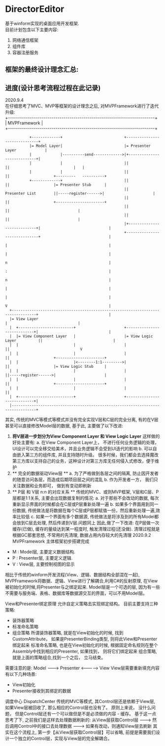 # DirectorEditor

基于winform实现的桌面应用开发框架.  
目前计划包含以下主要内容:  
1. 网络通信框架
2. 组件库
3. 容器注册服务

## 框架的最终设计理念汇总:

## 进度(设计思考流程过程在此记录)
2020.9.4  
在仔细思考了MVC、MVP等框架的设计理念之后, 对MVPFramework进行了迭代升级:  
               +--------------------------------------------------------------------------+                                             
               |                          MVPFramework                                    |                                             
               +--------------------------------------------------------------------------+                                             
                                                                                                                                        
               +-------------+                            +------------------------------+                                              
               |= Model Layer|                            |= Presenter Layer             |                                              
               |             |----------send------------->|+----------------------------+|                                              
               |             |                            ||                            ||                             |   |            
               |             |                            ||                            ||                    +---------   ----------+  
               +-------------+                            ||                            ||                    |= Presenter Stub      |  
                                                          ||      Presenter List        ||-----register------>|                      |  
                                                          ||                            ||                    +----------------------+  
                                                          ||                            ||                               |              
                                                          ||                            ||                               |              
                                                          |+----------------------------+|                               |              
                                                          +------------------------------+                               |              
                                                                          |                                              |              
                                                                          |                                              |              
                                                                          n                                              |              
                                                                          :                                              |              
                                                                          n                                              |              
                                                                          |                                              |              
                                                                          |                                              |              
                                                                          V                                              |              
      +---------------------------------------------------------------------------------+                                |              
      |= View Layer                                                                     |                                |              
      |  +-------------------------+                      +----------------------------+|                                |              
      |  |= View Component Layer   |                      |= View Logic Layer          ||                                |              
      |  |                         |                      |                            ||                                V              
      |  |                         |                      |                            ||                    +----------------------+   
      |  |                         |<--------1:1--------->|                            ||                    |= View Logic Stub     |   
      |  |                         |                      |                            ||-----register------>|                      |   
      |  |                         |                      |                            ||                    +----------------------+   
      |  |                         |                      |                            ||                                               
      |  +-------------------------+                      +----------------------------+|                                               
      |---------------------------------------------------------------------------------+                                               

其实, 传统的MVC等模式等模式并没有完全实现V层和C层的完全分离, 有的在V层甚至可以直接修改Model层的数据, 基于此, 主要做了以下改进:
1. **将V层进一步划分为View Component Layer 和 View Logic Layer**
  这样做的好处主要有:
  a. 在View Component Layer上， 不进行任何业务逻辑的处理， UI设计可以完全移交给美术，并且业务逻辑不会受到UI迭代的影响
  b. 可以自由嵌入第三方的组件库, 并且支持随时升级。 很多时候，我们都会去选择魔改第三方库以支持自己的业务，这种设计对第三方库无任何侵入式修改，便于维护
2. ** 完全的数据驱动View层 **
  a. 为了严格做到各层之间的隔离, 防止因开发者的随意访问各层，而造成后期项目层之间的混乱
  b. 作为开发者一方， 我们只关注数据和业务即可， 做到有变动即刷新
3. ** P层 和 V层 n:n 的对应关系 **
  传统的MVC、或则MVP框架, V层和C层、P层都是1:1关系, 主要会出现数据复制的情况:
  a. 对于那些不会改动的数据, 每次重新显示界面的时候都会在C层或P层重新处理一遍
  b. 如果多个界面用到同一份数据, 传统做法是将数据在每个C层或P层都赋值一份，然后重新处理一遍,效率比较低
  c. 如果一个界面有多个数据源, 传统做法是将涉及到的所有Model都会放到C层去处理, 然后传递到V层.问题同上
  因此,做了一下改进:
  在P层做一次缓存(已做), 缓存的量级达到某一程度时, 触发清理过程(还没做). 清理过程就是根据GC那套思想, 不常用的先清理, 数据占用内存较大的先清理
2020.9.2  
MVPFramework 主体框架初步搭建完成
 - M : Model层, 主要定义数据结构.
 - P : Presenter层, 主要定义逻辑.
 - V : View层, 主要控制视图的显示

相比于传统的winform开发流程(View、逻辑、数据结构全部混在一起), MVPFramework将数据、逻辑、View进行了解耦合,利用C#的反射原理, 在View被初始化的时候,将Presenter与之绑定起来.
Model层是一个可选的层, 因为有一些不需要与服务端、表格、数据库等数据源交互的界面，可以不用Model层。

View和Presenter绑定原理
允许自定义策略去实现绑定结构。 目前主要支持三种策略:
- 装饰器策略
- 标准命名策略
- 组合策略
所谓装饰器策略, 就是在View初始化的时候, 找到CustomAttribute， 如果是PresenterBinding类型, 则将此View和Presenter绑定起来
标准命名策略, 也是在View初始化的时候, 根据固定命名规则在整个Assembly中找到相应的Presenter, 如果找到， 则将它们绑定起来
组合策略, 就是上面的策略组合,找到一个之后， 立马结束。

需要注意的是: 
Model ---> Presenter <-----> View
View层需要重新填充内容有以下几种场景:
- View初始化
- Presenter接收到其绑定的数据


调度中心 DispatchCenter
传统的MVC等模式, 其Control层还是依赖于View层, 如果View层被回收了, 那么相应的Control层也没有了。
原则上来说， 没什么问题， 但是Control层还有一个可以做但是不是必须做的内容 - 缓存。
基于这一点思考了下, 
之前我们是这样去处理数据刷新的:
从View层获取Control层 ---> 然后调用Control中的接口去处理数据 ---> 如果有改动，则通知View层去刷新
其实在这个流程上, 第一步【从View层获取Control层】可以省略, 前提是需要我们设计一个独立的Control层，实现与View层的完全解耦合。

